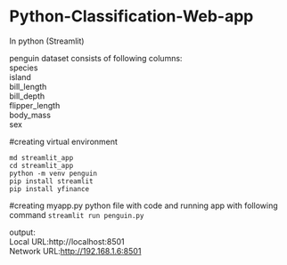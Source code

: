 # Python-Classification-Web-app
In python (Streamlit)<br>

penguin dataset consists of following columns:<br>
species<br>
island<br>
bill_length<br>
bill_depth<br>
flipper_length<br>
body_mass<br>
sex<br>

#creating virtual environment<br>

`md streamlit_app`<br>
`cd streamlit_app`<br>
`python -m venv penguin`<br>
`pip install streamlit`<br>
`pip install yfinance`<br>

#creating myapp.py python file with code and 
running app with following command
`streamlit run penguin.py`<br>

output:<br>
Local URL:http://localhost:8501<br>
Network URL:http://192.168.1.6:8501<br>

